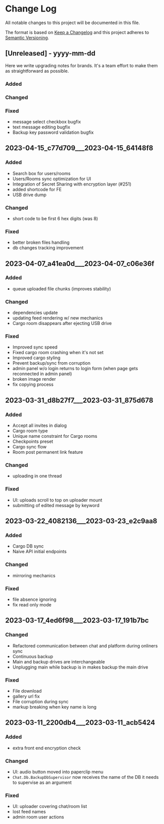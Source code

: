 
# Change Log
All notable changes to this project will be documented in this file.
 
The format is based on [Keep a Changelog](http://keepachangelog.com/)
and this project adheres to [Semantic Versioning](http://semver.org/).
 
## [Unreleased] - yyyy-mm-dd

Here we write upgrading notes for brands. It's a team effort to make them as
straightforward as possible.

### Added

### Changed

### Fixed
- message select checkbox bugfix
- text message editing bugfix
- Backup key password validation bugfix


## 2023-04-15_c77d709___2023-04-15_64148f8

### Added
- Search box for users/rooms
- Users/Rooms sync optimization for UI
- Integration of Secret Sharing with encryption layer (#251)
- added shortcode for FE
- USB drive dump

### Changed
- short code to be first 6 hex digits (was 8)

### Fixed
- better broken files handling
- db changes tracking improvement

## 2023-04-07_a41ea0d___2023-04-07_c06e36f

### Added
- queue uploaded file chunks (improves stability)

### Changed
- dependencies update
- updating feed rendering w/ new mechanics
- Cargo room disappears after ejecting USB drive

### Fixed
- Improved sync speed
- Fixed cargo room crashing when it's not set
- Improved cargo styling
- Prevent backup/sync from corruption
- admin panel w/o login returns to login form (when page gets reconnected in admin panel)
- broken image render 
- fix copying process

## 2023-03-31_d8b27f7___2023-03-31_875d678

### Added
- Accept all invites in dialog
- Cargo room type
- Unique name constraint for Cargo rooms
- Checkpoints preset
- Cargo sync flow
- Room post permanent link feature

### Changed
- uploading in one thread

### Fixed
- UI: uploads scroll to top on uploader mount 
- submitting of edited message by keyword

## 2023-03-22_4082136___2023-03-23_e2c9aa8

### Added
- Cargo DB sync
- Naive API initial endpoints

### Changed
- mirroring mechanics

### Fixed
- file absence ignoring
- fix read only mode 


## 2023-03-17_4ed6f98___2023-03-17_191b7bc

### Changed
- Refactored communication between chat and platform during onliners sync
- Continuous backup
- Main and backup drives are interchangeable
- Unplugging main while backup is in makes backup the main drive

### Fixed
- File download
- gallery url fix
- File corruption during sync
- markup breaking when key name is long


## 2023-03-11_2200db4___2023-03-11_acb5424
 
### Added
- extra front end encryption check 
 
### Changed
- UI: audio button moved into paperclip menu
- `Chat.Db.BackupDbSupervisor` now receives the name of the DB it needs to supervise as an argument

### Fixed
- UI: uploader covering chat/room list
- lost feed names
- admin room user actions




